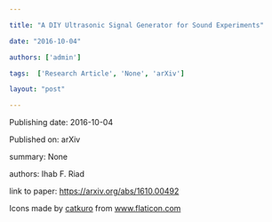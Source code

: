 ---
title: "A DIY Ultrasonic Signal Generator for Sound Experiments"
date: "2016-10-04"
authors: ['admin']
tags:  ['Research Article', 'None', 'arXiv']
layout: "post"
---
Publishing date: 2016-10-04

Published on: arXiv

summary: None

authors: Ihab F. Riad

link to paper: https://arxiv.org/abs/1610.00492

Icons made by <a href="https://www.flaticon.com/free-icon/bookshelves_3576884" title="catkuro">catkuro</a> from <a href="https://www.flaticon.com/" title="Flaticon"> www.flaticon.com</a>